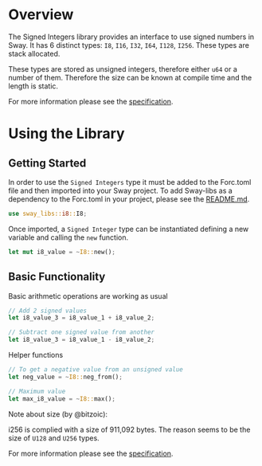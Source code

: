 # Overview

The Signed Integers library provides an interface to use signed numbers in Sway. It has 6 distinct types: `I8`, `I16`, `I32`, `I64`, `I128`, `I256`. These types are stack allocated.

These types are stored as unsigned integers, therefore either `u64` or a number of them. Therefore the size can be known at compile time and the length is static. 

For more information please see the [specification](./SPECIFICATION.md).

# Using the Library

## Getting Started

In order to use the `Signed Integers` type it must be added to the Forc.toml file and then imported into your Sway project. To add Sway-libs as a dependency to the Forc.toml in your project, please see the [README.md](../../../README.md).

```rust
use sway_libs::i8::I8;
```

Once imported, a `Signed Integer` type can be instantiated defining a new variable and calling the `new` function.

```rust
let mut i8_value = ~I8::new();
```

## Basic Functionality

Basic arithmetic operations are working as usual

```rust
// Add 2 signed values
let i8_value_3 = i8_value_1 + i8_value_2;

// Subtract one signed value from another
let i8_value_3 = i8_value_1 - i8_value_2;
```

Helper functions

```rust
// To get a negative value from an unsigned value 
let neg_value = ~I8::neg_from();

// Maximum value
let max_i8_value = ~I8::max();
```

Note about size (by @bitzoic):

i256 is complied with a size of 911,092 bytes.
The reason seems to be the size of `U128` and `U256` types.

For more information please see the [specification](./SPECIFICATION.md).
